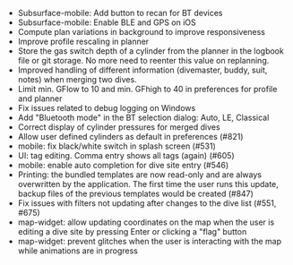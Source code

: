- Subsurface-mobile: Add button to recan for BT devices
- Subsurface-mobile: Enable BLE and GPS on iOS
- Compute plan variations in background to improve responsiveness
- Improve profile rescaling in planner
- Store the gas switch depth of a cylinder from the planner in the logbook
  file or git storage. No more need to reenter this value on replanning.
- Improved handling of different information (divemaster, buddy, suit, notes)
  when merging two dives.
- Limit min. GFlow to 10 and min. GFhigh to 40 in preferences for profile
  and planner
- Fix issues related to debug logging on Windows
- Add "Bluetooth mode" in the BT selection dialog: Auto, LE, Classical
- Correct display of cylinder pressures for merged dives
- Allow user defined cylinders as default in preferences (#821)
- mobile: fix black/white switch in splash screen (#531)
- UI: tag editing. Comma entry shows all tags (again) (#605)
- mobile: enable auto completion for dive site entry (#546)
- Printing: the bundled templates are now read-only and are always overwritten
  by the application. The first time the user runs this update, backup files
  of the previous templates would be created (#847)
- Fix issues with filters not updating after changes to the dive list
  (#551, #675)
- map-widget: allow updating coordinates on the map when the user
  is editing a dive site by pressing Enter or clicking a "flag" button
- map-widget: prevent glitches when the user is interacting with the map
  while animations are in progress
